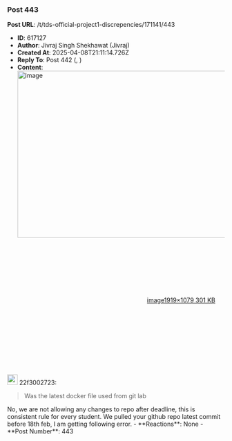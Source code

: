 ### Post 443
**Post URL**: /t/tds-official-project1-discrepencies/171141/443
- **ID**: 617127
- **Author**: Jivraj Singh Shekhawat (Jivraj)
- **Created At**: 2025-04-08T21:11:14.726Z
- **Reply To**: Post 442 (, )
- **Content**:  
  <div class="lightbox-wrapper"><a class="lightbox" href="https://europe1.discourse-cdn.com/flex013/uploads/iitm/original/3X/b/d/bd6b7a633fa356674be001b8861629604fb08ea4.png" data-download-href="/uploads/short-url/r1GvMyIqZObTda5HTCebIAACpSs.png?dl=1" title="image" rel="noopener nofollow ugc"><img src="https://europe1.discourse-cdn.com/flex013/uploads/iitm/optimized/3X/b/d/bd6b7a633fa356674be001b8861629604fb08ea4_2_690x387.png" alt="image" data-base62-sha1="r1GvMyIqZObTda5HTCebIAACpSs" width="690" height="387" srcset="https://europe1.discourse-cdn.com/flex013/uploads/iitm/optimized/3X/b/d/bd6b7a633fa356674be001b8861629604fb08ea4_2_690x387.png, https://europe1.discourse-cdn.com/flex013/uploads/iitm/optimized/3X/b/d/bd6b7a633fa356674be001b8861629604fb08ea4_2_1035x580.png 1.5x, https://europe1.discourse-cdn.com/flex013/uploads/iitm/optimized/3X/b/d/bd6b7a633fa356674be001b8861629604fb08ea4_2_1380x774.png 2x" data-dominant-color="141619"><div class="meta"><svg class="fa d-icon d-icon-far-image svg-icon" aria-hidden="true"><use href="#far-image"></use></svg><span class="filename">image</span><span class="informations">1919×1079 301 KB</span><svg class="fa d-icon d-icon-discourse-expand svg-icon" aria-hidden="true"><use href="#discourse-expand"></use></svg></div></a></div>
<aside class="quote group-ds-students" data-username="22f3002723" data-post="442" data-topic="171141">
<div class="title">
<div class="quote-controls"></div>
<img alt="" width="24" height="24" src="https://dub1.discourse-cdn.com/flex013/user_avatar/discourse.onlinedegree.iitm.ac.in/22f3002723/48/110636_2.png" class="avatar"> 22f3002723:</div>
<blockquote>
Was the latest docker file used from git lab
</blockquote>
</aside>
No, we are not allowing any changes to repo after deadline, this is consistent rule for every student. We pulled your github repo latest commit before 18th feb, I am getting following error.
- **Reactions**: None
- **Post Number**: 443

